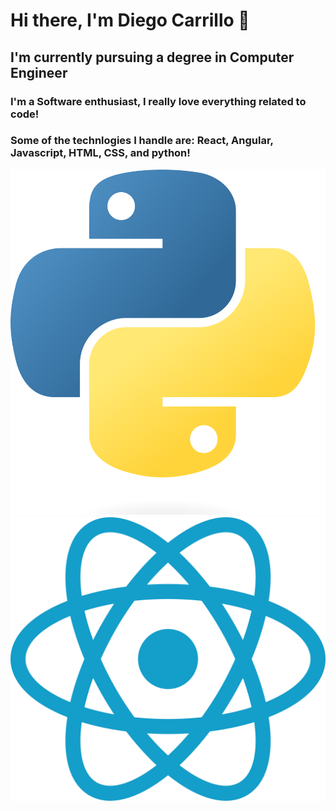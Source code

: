 # Hi there, I'm Diego Carrillo 👋

## I'm currently pursuing a degree in Computer Engineer 
### I'm a Software enthusiast, I really love everything related to code!
### Some of the technlogies I handle are: React, Angular, Javascript, HTML, CSS, and python!

![Python Logo](https://github.com/DiegoCarrillo32/DiegoCarrillo32/blob/main/Python-logo-notext.svg.png)
![React Logo](https://github.com/DiegoCarrillo32/DiegoCarrillo32/blob/main/React.svg.png)

<!--
**DiegoCarrillo32/DiegoCarrillo32** is a ✨ _special_ ✨ repository because its `README.md` (this file) appears on your GitHub profile.

Here are some ideas to get you started:

- 🔭 I’m currently working on ...
- 🌱 I’m currently learning ...
- 👯 I’m looking to collaborate on ...
- 🤔 I’m looking for help with ...
- 💬 Ask me about ...
- 📫 How to reach me: ...
- 😄 Pronouns: ...
- ⚡ Fun fact: ...
-->
